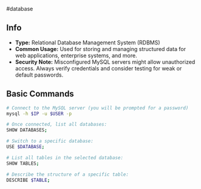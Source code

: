 #database
## Info
- **Type:** Relational Database Management System (RDBMS)
- **Common Usage:** Used for storing and managing structured data for web applications, enterprise systems, and more.
- **Security Note:** Misconfigured MySQL servers might allow unauthorized access. Always verify credentials and consider testing for weak or default passwords.

## Basic Commands

```bash
# Connect to the MySQL server (you will be prompted for a password)
mysql -h $IP -u $USER -p

# Once connected, list all databases:
SHOW DATABASES;

# Switch to a specific database:
USE $DATABASE;

# List all tables in the selected database:
SHOW TABLES;

# Describe the structure of a specific table:
DESCRIBE $TABLE;
```

